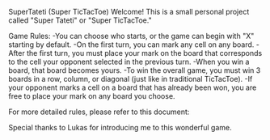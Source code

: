 SuperTateti (Super TicTacToe)
Welcome! This is a small personal project called "Super Tateti" or "Super TicTacToe."

Game Rules:
    -You can choose who starts, or the game can begin with "X" starting by default.
    -On the first turn, you can mark any cell on any board.
    -After the first turn, you must place your mark on the board that corresponds to the cell your opponent selected in the previous turn.
    -When you win a board, that board becomes yours.
    -To win the overall game, you must win 3 boards in a row, column, or diagonal (just like in traditional TicTacToe).
    -If your opponent marks a cell on a board that has already been won, you are free to place your mark on any board you choose.

For more detailed rules, please refer to this document:

Special thanks to Lukas for introducing me to this wonderful game.
